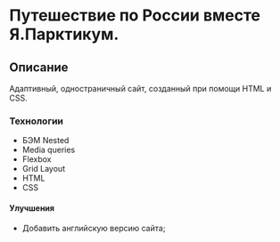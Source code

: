 # Путешествие по России вместе Я.Парктикум.

## Описание
Адаптивный, одностраничный сайт, созданный при помощи HTML и CSS. 

### Технологии 
* БЭМ Nested
* Media queries
* Flexbox
* Grid Layout
* HTML
* CSS

#### Улучшения
* Добавить английскую версию сайта;